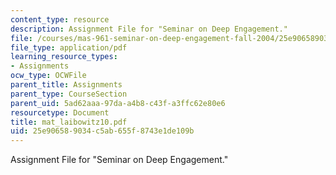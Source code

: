 ```yaml
---
content_type: resource
description: Assignment File for "Seminar on Deep Engagement."
file: /courses/mas-961-seminar-on-deep-engagement-fall-2004/25e906589034c5ab655f8743e1de109b_mat_laibowitz10.pdf
file_type: application/pdf
learning_resource_types:
- Assignments
ocw_type: OCWFile
parent_title: Assignments
parent_type: CourseSection
parent_uid: 5ad62aaa-97da-a4b8-c43f-a3ffc62e80e6
resourcetype: Document
title: mat_laibowitz10.pdf
uid: 25e90658-9034-c5ab-655f-8743e1de109b
---
```

Assignment File for "Seminar on Deep Engagement."


